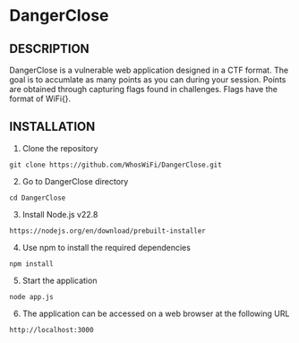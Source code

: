 # DangerClose

## DESCRIPTION

DangerClose is a vulnerable web application designed in a CTF format. The goal is to accumlate as many points as you can during your session. Points are obtained through capturing flags found in challenges. Flags have the format of WiFi{}.

## INSTALLATION

1. Clone the repository
```
git clone https://github.com/WhosWiFi/DangerClose.git
```
2. Go to DangerClose directory
```
cd DangerClose
```
3. Install Node.js v22.8
```
https://nodejs.org/en/download/prebuilt-installer
```
4. Use npm to install the required dependencies
```
npm install
```
5. Start the application
```
node app.js
```
6. The application can be accessed on a web browser at the following URL
```
http://localhost:3000
```
